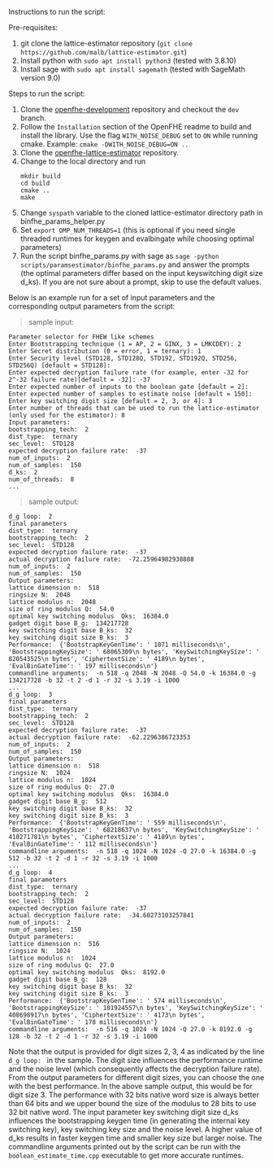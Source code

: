 Instructions to run the script:

Pre-requisites: 

1. git clone the lattice-estimator repository (`git clone https://github.com/malb/lattice-estimator.git`)
2. Install python with `sudo apt install python3` (tested with 3.8.10)
3. Install sage with `sudo apt install sagemath` (tested with SageMath version 9.0)

Steps to run the script:
1. Clone the [openfhe-development](https://github.com/openfheorg/openfhe-development) repository and checkout the `dev` branch.
2. Follow the `Installation` section of the OpenFHE readme to build and install the library. Use the flag `WITH_NOISE_DEBUG` set to `ON` while running cmake. Example: `cmake -DWITH_NOISE_DEBUG=ON ..`
3. Clone the [openfhe-lattice-estimator](https://github.com/openfheorg/openfhe-lattice-estimator) repository.
4. Change to the local directory and run
   ```
   mkdir build
   cd build
   cmake ..
   make
   ```
6. Change `syspath` variable to the cloned lattice-estimator directory path in binfhe_params_helper.py
7. Set `export OMP_NUM_THREADS=1` (this is optional if you need single threaded runtimes for keygen and evalbingate while choosing optimal parameters)
8. Run the script binfhe_params.py with sage as `sage -python scripts/paramsestimator/binfhe_params.py` and answer the prompts (the optimal parameters differ based on the input keyswitching digit size d_ks). If you are not sure about a prompt, skip to use the default values.

Below is an example run for a set of input parameters and the corresponding output parameters from the script:

> sample input:
```
Parameter selector for FHEW like schemes
Enter Bootstrapping technique (1 = AP, 2 = GINX, 3 = LMKCDEY): 2
Enter Secret distribution (0 = error, 1 = ternary): 1
Enter Security level (STD128, STD128Q, STD192, STD192Q, STD256, STD256Q) [default = STD128]: 
Enter expected decryption failure rate (for example, enter -32 for 2^-32 failure rate)[default = -32]: -37
Enter expected number of inputs to the boolean gate [default = 2]: 
Enter expected number of samples to estimate noise [default = 150]: 
Enter key switching digit size [default = 2, 3, or 4]: 3
Enter number of threads that can be used to run the lattice-estimator (only used for the estimator): 8
Input parameters: 
bootstrapping_tech:  2
dist_type:  ternary
sec_level:  STD128
expected decryption failure rate:  -37
num_of_inputs:  2
num_of_samples:  150
d_ks:  2
num_of_threads:  8
...
```
> sample output:
```
d_g loop:  2
final parameters
dist_type:  ternary
bootstrapping_tech:  2
sec_level:  STD128
expected decryption failure rate:  -37
actual decryption failure rate:  -72.25964982938888
num_of_inputs:  2
num_of_samples:  150
Output parameters: 
lattice dimension n:  518
ringsize N:  2048
lattice modulus n:  2048
size of ring modulus Q:  54.0
optimal key switching modulus  Qks:  16384.0
gadget digit base B_g:  134217728
key switching digit base B_ks:  32
key switching digit size B_ks:  3
Performance:  {'BootstrapKeyGenTime': ' 1071 milliseconds\n', 'BootstrappingKeySize': ' 68065309\n bytes', 'KeySwitchingKeySize': ' 820543525\n bytes', 'CiphertextSize': ' 4189\n bytes', 'EvalBinGateTime': ' 197 milliseconds\n'}
commandline arguments:  -n 518 -q 2048 -N 2048 -Q 54.0 -k 16384.0 -g 134217728 -b 32 -t 2 -d 1 -r 32 -s 3.19 -i 1000
...
d_g loop:  3
final parameters
dist_type:  ternary
bootstrapping_tech:  2
sec_level:  STD128
expected decryption failure rate:  -37
actual decryption failure rate:  -62.2296386723353
num_of_inputs:  2
num_of_samples:  150
Output parameters: 
lattice dimension n:  518
ringsize N:  1024
lattice modulus n:  1024
size of ring modulus Q:  27.0
optimal key switching modulus  Qks:  16384.0
gadget digit base B_g:  512
key switching digit base B_ks:  32
key switching digit size B_ks:  3
Performance:  {'BootstrapKeyGenTime': ' 559 milliseconds\n', 'BootstrappingKeySize': ' 68218637\n bytes', 'KeySwitchingKeySize': ' 410271781\n bytes', 'CiphertextSize': ' 4189\n bytes', 'EvalBinGateTime': ' 112 milliseconds\n'}
commandline arguments:  -n 518 -q 1024 -N 1024 -Q 27.0 -k 16384.0 -g 512 -b 32 -t 2 -d 1 -r 32 -s 3.19 -i 1000
...
d_g loop:  4
final parameters
dist_type:  ternary
bootstrapping_tech:  2
sec_level:  STD128
expected decryption failure rate:  -37
actual decryption failure rate:  -34.60273103257841
num_of_inputs:  2
num_of_samples:  150
Output parameters: 
lattice dimension n:  516
ringsize N:  1024
lattice modulus n:  1024
size of ring modulus Q:  27.0
optimal key switching modulus  Qks:  8192.0
gadget digit base B_g:  128
key switching digit base B_ks:  32
key switching digit size B_ks:  3
Performance:  {'BootstrapKeyGenTime': ' 574 milliseconds\n', 'BootstrappingKeySize': ' 101924557\n bytes', 'KeySwitchingKeySize': ' 408698917\n bytes', 'CiphertextSize': ' 4173\n bytes', 'EvalBinGateTime': ' 178 milliseconds\n'}
commandline arguments:  -n 516 -q 1024 -N 1024 -Q 27.0 -k 8192.0 -g 128 -b 32 -t 2 -d 1 -r 32 -s 3.19 -i 1000
```
Note that the output is provided for digit sizes 2, 3, 4 as indicated by the line `d_g loop: ` in the sample. The digit size influences the performance runtime and the noise level (which consequently affects the decryption failure rate). From the output parameters for different digit sizes, you can choose the one with the best performance. In the above sample output, this would be for digit size 3. The performance with 32 bits native word size is always better than 64 bits and we upper bound the size of the modulus to 28 bits to use 32 bit native word. The input parameter key switching digit size d_ks influences the bootstrapping keygen time (in generating the internal key switching key), key switching key size and the noise level. A higher value of d_ks results in faster keygen time and smaller key size but larger noise. The commandline arguments printed out by the script can be run with the `boolean_estimate_time.cpp` executable to get more accurate runtimes.